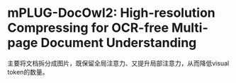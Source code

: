 # mPLUG-DocOwl2: High-resolution Compressing for OCR-free Multi-page Document Understanding

主要将文档拆分成图片，既保留全局注意力、又提升局部注意力，从而降低visual token的数量。
